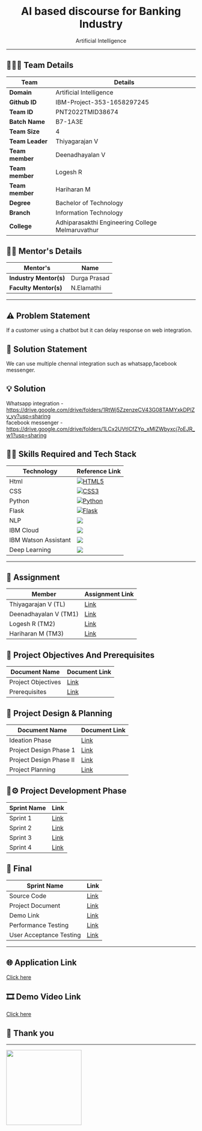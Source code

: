 <p align="center" style="margin-bottom: 0px !important;">
</p>
<h1 align="center" style="margin-top: 0px;">AI based discourse for Banking Industry</h1>

<p align="center">Artificial Intelligence</p>

---

## 🧑‍🤝‍🧑 Team Details
|  **Team**  | **Details**  |
| ------------- | ------------- |
| **Domain** | Artificial Intelligence |  
| **Github ID** | IBM-Project-353-1658297245 |
| **Team ID** | PNT2022TMID38674 |  
| **Batch Name** | B7-1A3E |
| **Team Size** | 4 | 
| **Team Leader** | Thiyagarajan V | 
| **Team member** | Deenadhayalan V |
| **Team member** | Logesh R |
| **Team member** | Hariharan M | 
| **Degree** | Bachelor of Technology |
| **Branch** | Information Technology |
| **College** | Adhiparasakthi Engineering College Melmaruvathur |

## 👩‍🏫 Mentor's Details
|  **Mentor's**  | **Name**  |
| ------------- | ------------- |
| **Industry Mentor(s)** | Durga Prasad | 
| **Faculty Mentor(s)** | N.Elamathi | 

---
## ⚠️ Problem Statement
If a customer using a chatbot but it can delay response on web integration.

## 🤔 Solution Statement
   We can use multiple chennal integration such as whatsapp,facebook messenger.
   
## 💡 Solution
 Whatsapp integration - https://drive.google.com/drive/folders/1RtWj5ZzenzeCV43G08TAMYxkDPlZv_yy?usp=sharing                                    
 facebook messenger - https://drive.google.com/drive/folders/1LCx2UVtICfZYp_xMlZWbyxcj7oEJR_w1?usp=sharing                          
 
 ## 👨‍💻 Skills Required and Tech Stack
|  **Technology**  | **Reference Link**  |
| ------------- | ------------- |
|Html|[![HTML5](https://img.shields.io/badge/html5-%23E34F26.svg?style=for-the-badge&logo=html5&logoColor=white)](https://www.w3schools.com/html/)|
|CSS|[![CSS3](https://img.shields.io/badge/css3-%231572B6.svg?style=for-the-badge&logo=css3&logoColor=white)](https://www.w3schools.com/css/)|
|Python|[![Python](https://img.shields.io/badge/python-3670A0?style=for-the-badge&logo=python&logoColor=ffdd54)](https://www.w3schools.com/python/)|
|Flask |[![Flask](https://img.shields.io/badge/flask-%23000.svg?style=for-the-badge&logo=flask&logoColor=white)](https://www.tutorialspoint.com/flask/index.htm)|
|NLP |[![](https://dabuttonfactory.com/button.png?t=NLP&f=Open+Sans-Bold&ts=10&tc=fff&hp=20&vp=10&c=11&bgt=unicolored&bgc=00aeff)](https://www.ibm.com/cloud/learn/natural-language-processing#:~:text=Natural%20language%20processing%20(NLP)%20refers,same%20way%20human%20beings%20can.)|
|IBM Cloud| [![](https://dabuttonfactory.com/button.png?t=IBM+Cloud&f=Open+Sans-Bold&ts=10&tc=fff&hp=20&vp=10&c=round&bgt=unicolored&bgc=0530ad)](https://developer.ibm.com/components/cloud-ibm/tutorials/)|
|IBM Watson Assistant|[![](https://dabuttonfactory.com/button.png?t=IBM+Watson+Assistant&f=Open+Sans-Bold&ts=10&tc=fff&hp=20&vp=10&c=11&bgt=unicolored&bgc=0530ad)](https://developer.ibm.com/components/watson-assistant/tutorials/)|
|Deep Learning |[![](https://dabuttonfactory.com/button.png?t=Deep+Learning&f=Open+Sans-Bold&ts=10&tc=fff&hp=20&vp=10&c=11&bgt=unicolored&bgc=0089ff)](https://www.ibm.com/docs/en/cloud-paks/cp-data/4.0?topic=builder-deep-learning-experiment-tutorial)|

---

## 📝 Assignment  

  |  **Member**  | **Assignment Link**  |
  | ------------- | ------------- |
  |Thiyagarajan V (TL) | [Link](https://github.com/IBM-EPBL/IBM-Project-353-1658297245/tree/main/Assignments/Team%20Lead%20(Thiyagarajan%20V)) |
  |Deenadhayalan V (TM1) | [Link ](https://github.com/IBM-EPBL/IBM-Project-353-1658297245/tree/main/Assignments/Team%20Member%201%20(Deenadhayalan%20V)) |
  |Logesh R (TM2) | [Link ](https://github.com/IBM-EPBL/IBM-Project-353-1658297245/tree/main/Assignments/Team%20Member%202%20(Logesh%20R)) |
  |Hariharan M  (TM3) | [Link](https://github.com/IBM-EPBL/IBM-Project-353-1658297245/tree/main/Assignments/Team%20Member%203%20(Hariharan%20M))|

## 🎯 Project Objectives And Prerequisites
  |  **Document Name**  | **Document Link**  |
  | ------------- | ------------- |
 | Project Objectives|[Link](https://github.com/IBM-EPBL/IBM-Project-353-1658297245/tree/main/Project%20Objectives)|
 |Prerequisites|[Link](https://github.com/IBM-EPBL/IBM-Project-353-1658297245/tree/main/Prerequisites)|
 
## 📅 Project Design & Planning
  |  **Document Name**  | **Document Link**  |
  | ------------- | ------------- |
  |Ideation Phase|[Link](https://github.com/IBM-EPBL/IBM-Project-353-1658297245/tree/main/Project%20Design%20%26%20Planning/Ideation%20Phase)|
  |Project Design Phase 1|[Link](https://github.com/IBM-EPBL/IBM-Project-353-1658297245/tree/main/Project%20Design%20%26%20Planning/Project%20Design%20phase-I)|
  |Project Design Phase II|[Link](https://github.com/IBM-EPBL/IBM-Project-353-1658297245/tree/main/Project%20Design%20%26%20Planning/Project%20Design%20Phase-II)|
  |Project Planning|[Link](https://github.com/IBM-EPBL/IBM-Project-353-1658297245/tree/main/Project%20Design%20%26%20Planning/Project%20Planning%20Phase)|
 
## 🔧⚙️ Project Development Phase
|  **Sprint Name**  | **Link**  |
| ------------- | ------------- |
|Sprint 1|[Link](https://github.com/IBM-EPBL/IBM-Project-353-1658297245/tree/main/Project%20Development%20Phase/Sprint%201)|
|Sprint 2|[Link](https://github.com/IBM-EPBL/IBM-Project-353-1658297245/tree/main/Project%20Development%20Phase/Sprint%202)|
|Sprint 3|[Link](https://github.com/IBM-EPBL/IBM-Project-353-1658297245/tree/main/Project%20Development%20Phase/Sprint%203)|
|Sprint 4|[Link](https://github.com/IBM-EPBL/IBM-Project-353-1658297245/tree/main/Project%20Development%20Phase/Sprint%204)|

## 🚩 Final
|  **Sprint Name**  | **Link**  |
| ------------- | ------------- |
|Source Code|[Link](https://github.com/IBM-EPBL/IBM-Project-353-1658297245/blob/main/Final%20Deliverables/final%20code.zip)|
|Project Document|[Link](https://github.com/IBM-EPBL/IBM-Project-353-1658297245/blob/main/Final%20Deliverables/IBM-353-1662027410.pdf)|
|Demo Link|[Link](https://github.com/IBM-EPBL/IBM-Project-353-1658297245/blob/main/Final%20Deliverables/Demo.txt)|
|Performance Testing|[Link](https://github.com/IBM-EPBL/IBM-Project-353-1658297245/tree/main/Final%20Deliverables/Performance%20Testing)|
|User Acceptance Testing|[Link](https://github.com/IBM-EPBL/IBM-Project-353-1658297245/tree/main/Final%20Deliverables/User%20Acceptance%20Testing)|
---

## 🌐 Application Link                                                                                                                                 
[Click here](https://tdlh.herokuapp.com/)

## 🎞️ Demo Video Link
[Click here](https://youtu.be/JDRLMlzs3KQ)
## 🙏 Thank you
---
<img src="https://upload.wikimedia.org/wikipedia/commons/thumb/5/51/IBM_logo.svg/1280px-IBM_logo.svg.png" width="200" height="200" />
